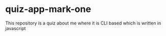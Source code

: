 # quiz-app-mark-one
This repository is a quiz about me where it is CLI based which is written in javascript
